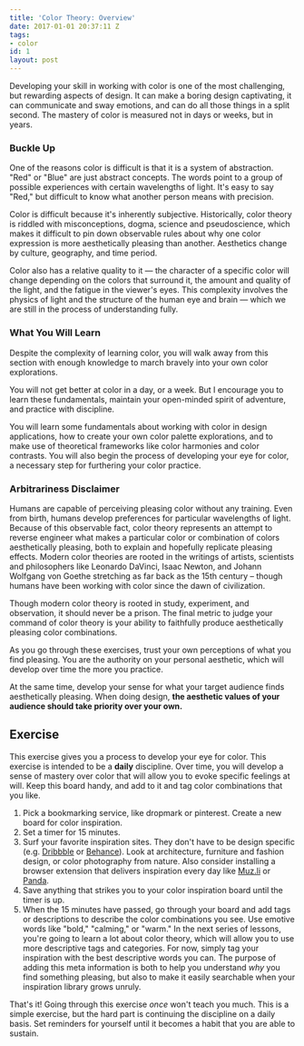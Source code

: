 ```yaml
---
title: 'Color Theory: Overview'
date: 2017-01-01 20:37:11 Z
tags:
- color
id: 1
layout: post
---
```


Developing your skill in working with color is one of the most challenging, but rewarding aspects of design. It can make a boring design captivating, it can communicate and sway emotions, and can do all those things in a split second. The mastery of color is measured not in days or weeks, but in years.

### Buckle Up

One of the reasons color is difficult is that it is a system of abstraction. "Red" or "Blue" are just abstract concepts. The words point to a group of possible experiences with certain wavelengths of light. It's easy to say "Red," but difficult to know what another person means with precision.

Color is difficult because it's inherently subjective. Historically, color theory is riddled with misconceptions, dogma, science and pseudoscience, which makes it difficult to pin down observable rules about why one color expression is more aesthetically pleasing than another. Aesthetics change by culture, geography, and time period.

Color also has a relative quality to it — the character of a specific color will change depending on the colors that surround it, the amount and quality of the light, and the fatigue in the viewer's eyes. This complexity involves the physics of light and the structure of the human eye and brain — which we are still in the process of understanding fully.

### What You Will Learn

Despite the complexity of learning color, you will walk away from this section with enough knowledge to march bravely into your own color explorations.

You will not get better at color in a day, or a week. But I encourage you to learn these fundamentals, maintain your open-minded spirit of adventure, and practice with discipline.

You will learn some fundamentals about working with color in design applications, how to create your own color palette explorations, and to make use of theoretical frameworks like color harmonies and color contrasts. You will also begin the process of developing your eye for color, a necessary step for furthering your color practice.

### Arbitrariness Disclaimer

Humans are capable of perceiving pleasing color without any training. Even from birth, humans develop preferences for particular wavelengths of light. Because of this observable fact, color theory represents an attempt to reverse engineer what makes a particular color or combination of colors aesthetically pleasing, both to explain and hopefully replicate pleasing effects. Modern color theories are rooted in the writings of artists, scientists and philosophers like Leonardo DaVinci, Isaac Newton, and Johann Wolfgang von Goethe stretching as far back as the 15th century – though humans have been working with color since the dawn of civilization.

Though modern color theory is rooted in study, experiment, and observation, it should never be a prison. The final metric to judge your command of color theory is your ability to faithfully produce aesthetically pleasing color combinations.

As you go through these exercises, trust your own perceptions of what you find pleasing. You are the authority on your personal aesthetic, which will develop over time the more you practice.

At the same time, develop your sense for what your target audience finds aesthetically pleasing. When doing design, **the aesthetic values of your audience should take priority over your own.**

<!--more-->
## Exercise
This exercise gives you a process to develop your eye for color. This exercise is intended to be a **daily** discipline. Over time, you will develop a sense of mastery over color that will allow you to evoke specific feelings at will. Keep this board handy, and add to it and tag color combinations that you like.

1. Pick a bookmarking service, like dropmark or pinterest. Create a new board for color inspiration.
2. Set a timer for 15 minutes.
3. Surf your favorite inspiration sites. They don't have to be design specific (e.g. [Dribbble](https://www.dribbble.com) or [Behance](https://www.behance.net/)). Look at architecture, furniture and fashion design, or color photography from nature. Also consider installing a browser extension that delivers inspiration every day like [Muz.li](https://muz.li/) or [Panda](http://usepanda.com/).
4. Save anything that strikes you to your color inspiration board until the timer is up.
5. When the 15 minutes have passed, go through your board and add tags or descriptions to describe the color combinations you see. Use emotive words like "bold," "calming," or "warm." In the next series of lessons, you're going to learn a lot about color theory, which will allow you to use more descriptive tags and categories. For now, simply tag your inspiration with the best descriptive words you can. The purpose of adding this meta information is both to help you understand *why* you find something pleasing, but also to make it easily searchable when your inspiration library grows unruly.

That's it! Going through this exercise *once* won't teach you much. This is a simple exercise, but the hard part is continuing the discipline on a daily basis. Set reminders for yourself until it becomes a habit that you are able to sustain.
